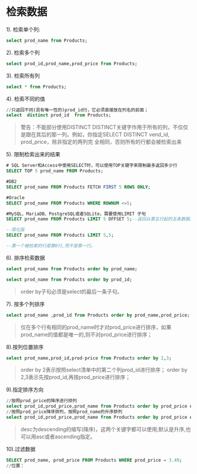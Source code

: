 # 检索数据

1). 检索单个列:

```sql
select prod_name from Products;
```

2). 检索多个列

```sql
select prod_id,prod_name,prod_price from Products;
```

3). 检索所有列

```sql
select * from Products;
```

4). 检索不同的值

```sql
//只返回不同(具有唯一性的)prod_id行，它必须直接放在列名的前面；
select  distinct prod_id  from Products;
```

> 警告：不能部分使用DISTINCT DISTINCT关键字作用于所有的列，不仅仅是跟在其后的那一列。例如，你指定SELECT DISTINCT vend_id, prod_price，除非指定的两列完 全相同，否则所有的行都会被检索出来

5). 限制检索出来的结果

```sql
# SQL Server和Access中使用SELECT时，可以使用TOP关键字来限制最多返回多少行
SELECT TOP 5 prod_name FROM Products;

#DB2
SELECT prod_name FROM Products FETCH FIRST 5 ROWS ONLY;

#Oracle
SELECT prod_name FROM Products WHERE ROWNUM <=5;

#MySQL、MariaDB、PostgreSQL或者SQLite，需要使用LIMIT 子句
SELECT prod_name FROM Products LIMIT 5 OFFSET 5;--返回从第五行起的五条数据。

--简化版
SELECT prod_name FROM Products LIMIT 5,5;

--第一个被检索的行是第0行,而不是第一行。
```

6). 排序检索数据

```sql
select prod_name from Products order by prod_name;

select prod_name from Products order by prod_id;
```

> order by子句必须是select的最后一条子句。

7). 按多个列排序

```sql
select prod_name ,prod_id from Products order by prod_name,prod_price;
```

> 仅在多个行有相同的prod_name时才对prod_price进行排序，如果prod_name的值都是唯一的,则不对prod_price进行排序；

8).按列位置排序

```sql
select prod_name,prod_id,prod-price from Products order by 2,3;
```

> order by 2表示按照select清单中的第二个列prod_id进行排序； order by 2,3表示先按prod_id,再按prod_price进行排序；

9).指定排序方向

```sql
//按照prod_price的降序进行排列
select prod_id,prod_price,prod_name from Products order by prod_price desc;
//按照prod_price降序排列，按照prod_name的升序排列
select prod_id,prod_price,prod_name from Products order by prod_price desc,prod_name;
```

> desc为descending的缩写(降序)，这两个关键字都可以使用;默认是升序,也可以用asc或者ascending指定。

10).过滤数据

```sql
SELECT prod_name, prod_price FROM Products WHERE prod_price = 3.49;
//位置：
```
